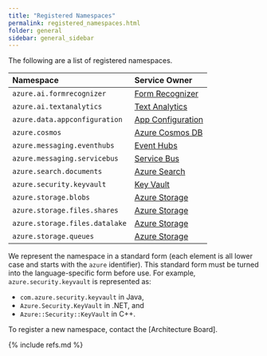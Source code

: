 ```yaml
---
title: "Registered Namespaces"
permalink: registered_namespaces.html
folder: general
sidebar: general_sidebar
---
```


The following are a list of registered namespaces.

| Namespace                     | Service Owner                  |
| :---------------------------- | :----------------------------- |
| `azure.ai.formrecognizer`     | [Form Recognizer]              |
| `azure.ai.textanalytics`      | [Text Analytics]               |
| `azure.data.appconfiguration` | [App Configuration]            |
| `azure.cosmos`                | [Azure Cosmos DB]              |
| `azure.messaging.eventhubs`   | [Event Hubs]                   |
| `azure.messaging.servicebus`  | [Service Bus]                  |
| `azure.search.documents`      | [Azure Search]                 |
| `azure.security.keyvault`     | [Key Vault]                    |
| `azure.storage.blobs`         | [Azure Storage]                |
| `azure.storage.files.shares`  | [Azure Storage]                |
| `azure.storage.files.datalake`| [Azure Storage]                |
| `azure.storage.queues`        | [Azure Storage]                |

We represent the namespace in a standard form (each element is all lower case and starts with the `azure` identifier).  This standard form must be turned into the language-specific form before use.  For example, `azure.security.keyvault` is represented as:

* `com.azure.security.keyvault` in Java,
* `Azure.Security.KeyVault` in .NET, and
* `Azure::Security::KeyVault` in C++.

To register a new namespace, contact the [Architecture Board].

{% include refs.md %}

<!-- Service Links -->
[App Configuration]: https://azure.microsoft.com/services/app-configuration/
[Azure Cosmos DB]: https://azure.microsoft.com/services/cosmos-db/
[Azure Search]: https://azure.microsoft.com/services/search/
[Azure Storage]: https://azure.microsoft.com/services/storage
[Event Hubs]: https://azure.microsoft.com/services/event-hubs/
[Form Recognizer]: https://azure.microsoft.com/services/cognitive-services/form-recognizer/
[Key Vault]: https://azure.microsoft.com/services/key-vault/
[Service Bus]: https://azure.microsoft.com/services/service-bus/
[Text Analytics]: http://azure.microsoft.com/services/cognitive-services/text-analytics/